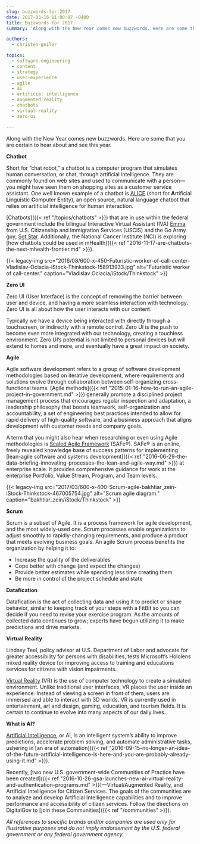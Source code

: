 ```yaml
---
slug: buzzwords-for-2017
date: 2017-03-16 11:00:07 -0400
title: Buzzwords for 2017
summary: 'Along with the New Year comes new buzzwords. Here are some that you are certain to hear about and see this year.'

authors:
  - christen-geiler

topics:
  - software-engineering
  - content
  - strategy
  - user-experience
  - agile
  - ai
  - artificial intelligence
  - augmented-reality
  - chatbots
  - virtual-reality
  - zero-ui

---
```


Along with the New Year comes new buzzwords. Here are some that you are certain to hear about and see this year.

**Chatbot**

Short for ”chat robot,” a chatbot is a computer program that simulates human conversation, or chat, through artificial intelligence. They are commonly found on web sites and used to communicate with a person—you might have seen them on shopping sites as a customer service assistant. One well known example of a chatbot is [ALICE](http://www.alicebot.org/) (short for **A**rtificial **Li**nguistic **C**omputer **E**ntity), an open source, natural language chatbot that relies on artificial intelligence for human interaction.

[Chatbots]({{< ref "/topics/chatbots" >}}) that are in use within the federal government include the bilingual Interactive Virtual Assistant (IVA) [Emma](https://www.uscis.gov/emma) from U.S. Citizenship and Immigration Services (USCIS) and the Go Army guy, [Sgt Star](http://www.goarmy.com/ask-sgt-star.html). Additionally, the National Cancer Institute (NCI) is exploring [how chatbots could be used in mHealth]({{< ref "2016-11-17-are-chatbots-the-next-mhealth-frontier.md" >}}).

{{< legacy-img src="2016/08/600-x-450-Futuristic-worker-of-call-center-Vladislav-Ociacia-iStock-Thinkstock-158913933.jpg" alt="Futuristic worker of call-center." caption="Vladislav Ociacia/iStock/Thinkstock" >}}

**Zero UI**

Zero UI (User Interface) is the concept of removing the barrier between user and device, and having a more seamless interaction with technology. Zero UI is all about how the user interacts with our content.

Typically we have a device being interacted with directly through a touchscreen, or indirectly with a remote control. Zero UI is the push to become even more integrated with our technology, creating a touchless environment. Zero UI’s potential is not limited to personal devices but will extend to homes and more, and eventually have a great impact on society.

**Agile**

Agile software development refers to a group of software development methodologies based on iterative development, where requirements and solutions evolve through collaboration between self-organizing cross-functional teams. [Agile methods]({{< ref "2015-01-16-how-to-run-an-agile-project-in-government.md" >}}) generally promote a disciplined project management process that encourages regular inspection and adaptation, a leadership philosophy that boosts teamwork, self-organization and accountability, a set of engineering best practices intended to allow for rapid delivery of high-quality software, and a business approach that aligns development with customer needs and company goals.

A term that you might also hear when researching or even using Agile methodologies is [Scaled Agile Framework](http://www.scaledagileframework.com/) (SAFe®).  SAFe® is an online, freely revealed knowledge base of success patterns for implementing [lean-agile software and systems development]({{< ref "2016-06-29-the-data-briefing-innovating-processes-the-lean-and-agile-way.md" >}}) at enterprise scale. It provides comprehensive guidance for work at the enterprise Portfolio, Value Stream, Program, and Team levels.

{{< legacy-img src="2017/03/600-x-400-Scrum-agile-bakhtiar_zein-iStock-Thinkstock-467005754.jpg" alt="Scrum agile diagram." caption="bakhtiar_zein/iStock/Thinkstock" >}}

**Scrum**

Scrum is a subset of Agile. It is a process framework for agile development, and the most widely-used one. Scrum processes enable organizations to adjust smoothly to rapidly-changing requirements, and produce a product that meets evolving business goals. An agile Scrum process benefits the organization by helping it to:

- Increase the quality of the deliverables
- Cope better with change (and expect the changes)
- Provide better estimates while spending less time creating them
- Be more in control of the project schedule and state

**Datafication**

Datafication is the act of collecting data and using it to predict or shape behavior, similar to keeping track of your steps with a FitBit so you can decide if you need to revise your exercise program. As the amounts of collected data continues to grow; experts have begun utilizing it to make predictions and drive markets.

**Virtual Reality**

Lindsey Teel, policy advisor at U.S. Department of Labor and advocate for greater accessibility for persons with disabilities, tests Microsoft&#8217;s Hololens mixed reality device for improving access to training and educations services for citizens with vision impairments.

[Virtual Reality](https://en.wikipedia.org/wiki/Virtual_reality) (VR) is the use of computer technology to create a simulated environment. Unlike traditional user interfaces, VR places the user inside an experience. Instead of viewing a screen in front of them, users are immersed and able to interact with 3D worlds. VR is currently used in entertainment, art and design, gaming, education, and tourism fields. It is certain to continue to evolve into many aspects of our daily lives.

**What is AI?**

[Artificial Intelligence](https://dupress.deloitte.com/dup-us-en/focus/cognitive-technologies/what-is-cognitive-technology.html), or AI, is an intelligent system’s ability to improve predictions, accelerate problem solving, and automate administrative tasks, ushering in [an era of automation]({{< ref "2016-09-15-no-longer-an-idea-of-the-future-artificial-intelligence-is-here-and-you-are-probably-already-using-it.md" >}}).

Recently, [two new U.S. government-wide Communities of Practice have been created]({{< ref "2016-10-26-gsa-launches-new-ai-virtual-reality-and-authentication-programs.md" >}})—Virtual/Augmented Reality, and Artificial Intelligence for Citizen Services. The goals of the communities are to analyze and develop Artificial Intelligence capabilities and to improve performance and accessibility of citizen services. Follow the directions on DigitalGov to [join these Communities]({{< ref "/communities" >}}).

_All references to specific brands and/or companies are used only for illustrative purposes and do not imply endorsement by the U.S. federal government or any federal government agency._
